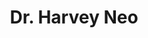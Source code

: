 ---
title: "Dr. Harvey Neo"
draft: false

# page title background image
bg_image: "images/backgrounds/page-title.jpg"
# meta description
description : ""
# teacher portrait
image: "/images/networks/Harvey.jpg"
# course
course: "Program Director of the Master of Urban Science, Planning, and Policy Programme </br> Singapore University of Technology and Design, Singapore"

# biography
bio: ""
# type
type: "teacher"

weight: 17
---